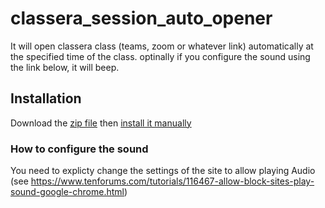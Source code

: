 # classera_session_auto_opener

It will open classera class (teams, zoom or whatever link) automatically at the specified time of the class. optinally if you configure the sound using the link below, it will beep. 

## Installation
Download the [zip file](https://github.com/mhewedy/classera_session_auto_opener/archive/refs/heads/master.zip) then [install it manually](https://webkul.com/blog/how-to-install-the-unpacked-extension-in-chrome/)

### How to configure the sound
You need to explicty change the settings of the site to allow playing Audio (see https://www.tenforums.com/tutorials/116467-allow-block-sites-play-sound-google-chrome.html)
